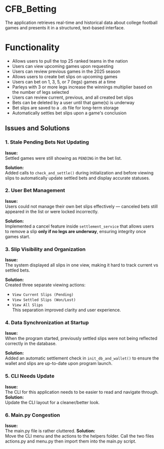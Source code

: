 # CFB_Betting
The application retrieves real-time and historical data about college football games and presents it in a structured, text-based interface.

# Functionality
* Allows users to pull the top 25 ranked teams in the nation  
* Users can view upcoming games upon requesting  
* Users can review previous games in the 2025 season  
* Allows users to create bet slips on upcoming games  
* Users can bet on 1, 3, 5, or 7 (legs) games at a time  
* Parleys with 3 or more legs increase the winnings multiplier based on the number of legs selected  
* Users can review current, previous, and all created bet slips  
* Bets can be deleted by a user until that game(s) is underway  
* Bet slips are saved to a `.db` file for long-term storage  
* Automatically settles bet slips upon a game's conclusion  

## Issues and Solutions

### 1. **Stale Pending Bets Not Updating**
**Issue:**  
Settled games were still showing as `PENDING` in the bet list.  

**Solution:**  
Added calls to `check_and_settle()` during initialization and before viewing slips to automatically update settled bets and display accurate statuses.

### 2. **User Bet Management**
**Issue:**  
Users could not manage their own bet slips effectively — canceled bets still appeared in the list or were locked incorrectly.  

**Solution:**  
Implemented a cancel feature inside `settlement_service` that allows users to remove a slip **only if no legs are underway**, ensuring integrity once games start.

### 3. **Slip Visibility and Organization**
**Issue:**  
The system displayed all slips in one view, making it hard to track current vs settled bets.  

**Solution:**  
Created three separate viewing actions:
- `View Current Slips (Pending)`
- `View Settled Slips (Won/Lost)`
- `View All Slips`  
This separation improved clarity and user experience.

### 4. **Data Synchronization at Startup**
**Issue:**  
When the program started, previously settled slips were not being reflected correctly in the database.  

**Solution:**  
Added an automatic settlement check in `init_db_and_wallet()` to ensure the wallet and slips are up-to-date upon program launch.

### 5. **CLI Needs Update**
**Issue:**  
The CLI for this application needs to be easier to read and navigate through.
**Solution:**  
Update the CLI layout for a cleaner/better look.

### 6. **Main.py Congestion**
**Issue:**  
The main.py file is rather cluttered.
**Solution:**  
Move the CLI menu and the actions to the helpers folder. Call the two files actions.py and menu.py then import them into the main.py script.
